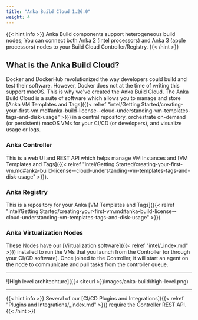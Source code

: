 ```yaml
---
title: "Anka Build Cloud 1.26.0"
weight: 4
---
```


{{< hint info >}}
Anka Build components support heterogeneous build nodes; You can connect both Anka 2 (intel processors) and Anka 3 (apple processors) nodes to your Build Cloud Controller/Registry.
{{< /hint >}}

## What is the Anka Build Cloud?

Docker and DockerHub revolutionized the way developers could build and test their software. However, Docker does not at the time of writing this support macOS. This is why we've created the Anka Build Cloud. The Anka Build Cloud is a suite of software which allows you to manage and store [Anka VM Templates and Tags]({{< relref "intel/Getting Started/creating-your-first-vm.md#anka-build-license--cloud-understanding-vm-templates-tags-and-disk-usage" >}}) in a central repository, orchestrate on-demand (or persistent) macOS VMs for your CI/CD (or developers), and visualize usage or logs.

### Anka Controller

This is a web UI and REST API which helps manage VM Instances and [VM Templates and Tags]({{< relref "intel/Getting Started/creating-your-first-vm.md#anka-build-license--cloud-understanding-vm-templates-tags-and-disk-usage" >}}).

### Anka Registry

This is a repository for your Anka [VM Templates and Tags]({{< relref "intel/Getting Started/creating-your-first-vm.md#anka-build-license--cloud-understanding-vm-templates-tags-and-disk-usage" >}}).

### Anka Virtualization Nodes

These Nodes have our [Virtualization software]({{< relref "intel/_index.md" >}}) installed to run the VMs that you launch from the Controller (or through your CI/CD software). Once joined to the Controller, it will start an agent on the node to communicate and pull tasks from the controller queue.

---

![High level architechture]({{< siteurl >}}images/anka-build/high-level.png)

---

{{< hint info >}}
Several of our [CI/CD Plugins and Integrations]({{< relref "Plugins and Integrations/_index.md" >}}) require the Controller REST API.
{{< /hint >}}
